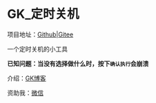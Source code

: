 # GK\_定时关机

项目地址：[Github](https://github.com/Liang457/gk-timed-shutdown)|[Gitee](https://gitee.com/liang2457/gk-timed-shutdown)

一个定时关机的小工具

**已知问题：当没有选择做什么时，按下`确认执行`会崩溃**

介绍：[GK博客](https://www.cool-gk.cn/2022/01/27/%E5%AE%9A%E6%97%B6%E5%85%B3%E6%9C%BA-v1-1/)

资助我：[微信](https://images.weserv.nl/?url=https://i0.hdslb.com/bfs/album/47bff47bd7f0343cfdcd117f70ed6a086387f287.png)